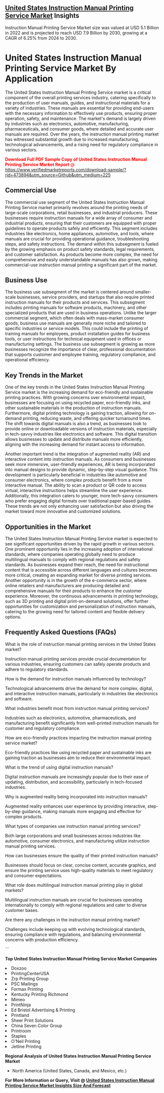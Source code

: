 <h2><a href="https://www.verifiedmarketreports.com/download-sample/?rid=473894&amp;utm_source=Github&amp;utm_medium=225" target="_blank">United States Instruction Manual Printing Service Market</a> Insights</h2><p>Instruction Manual Printing Service Market size was valued at USD 5.1 Billion in 2022 and is projected to reach USD 7.9 Billion by 2030, growing at a CAGR of 6.25% from 2024 to 2030.</p><p> <h1>United States Instruction Manual Printing Service Market By Application</h1> <p>The United States Instruction Manual Printing Service market is a critical component of the overall printing services industry, catering specifically to the production of user manuals, guides, and instructional materials for a variety of industries. These manuals are essential for providing end-users with the necessary information to effectively use products, ensuring proper operation, safety, and maintenance. The market's demand is largely driven by industries such as electronics, automotive, manufacturing, pharmaceuticals, and consumer goods, where detailed and accurate user manuals are required. Over the years, the instruction manual printing market has witnessed substantial growth due to increased manufacturing, technological advancements, and a rising need for regulatory compliance in various sectors. <p><span class=""><span style="color: #ff0000;"><strong>Download Full PDF Sample Copy of United States Instruction Manual Printing Service Market Report</strong> @ </span><a href="https://www.verifiedmarketreports.com/download-sample/?rid=473894&amp;utm_source=Github&amp;utm_medium=225" target="_blank">https://www.verifiedmarketreports.com/download-sample/?rid=473894&amp;utm_source=Github&amp;utm_medium=225</a></span></p></p> <h2>Commercial Use</h2> <p>The commercial use segment of the United States Instruction Manual Printing Service market primarily revolves around the printing needs of large-scale corporations, retail businesses, and industrial producers. These businesses require instruction manuals for a wide array of consumer and industrial products, ensuring that their customers are equipped with proper guidelines to operate products safely and efficiently. This segment includes industries like electronics, home appliances, automotive, and tools, where manuals are crucial for providing operational guidance, troubleshooting steps, and safety instructions. The demand within this subsegment is fueled by the growing emphasis on product safety standards, legal requirements, and customer satisfaction. As products become more complex, the need for comprehensive and easily understandable manuals has also grown, making commercial-use instruction manual printing a significant part of the market. <h2>Business Use</h2> <p>The business use subsegment of the market is centered around smaller-scale businesses, service providers, and startups that also require printed instruction manuals for their products and services. This subsegment includes printing manuals for software products, machinery, and other specialized products that are used in business operations. Unlike the larger commercial segment, which often deals with mass-market consumer goods, business use manuals are generally more niche and tailored to specific industries or service models. This could include the printing of training manuals for employees, product installation guides for business tools, or user instructions for technical equipment used in offices or manufacturing settings. The business use subsegment is growing as more businesses recognize the importance of clear, professional documentation that supports customer and employee training, regulatory compliance, and operational efficiency. <h2>Key Trends in the Market</h2> <p>One of the key trends in the United States Instruction Manual Printing Service market is the increasing demand for eco-friendly and sustainable printing practices. With growing concerns over environmental impact, businesses are focusing on using recycled paper, eco-friendly inks, and other sustainable materials in the production of instruction manuals. Furthermore, digital printing technology is gaining traction, allowing for on-demand printing, reducing waste, and offering quicker turnaround times. The shift towards digital manuals is also a trend, as businesses look to provide online or downloadable versions of instruction materials, especially in tech-savvy industries like electronics and software. This digital transition allows businesses to update and distribute manuals more efficiently, aligning with the increasing demand for instant access to information. <p>Another important trend is the integration of augmented reality (AR) and interactive content into instruction manuals. As consumers and businesses seek more immersive, user-friendly experiences, AR is being incorporated into manual designs to provide dynamic, step-by-step visual guidance. This development is particularly beneficial in industries like automotive and consumer electronics, where complex products benefit from a more interactive manual. The ability to scan a product or QR code to access virtual, interactive instructions helps streamline the user experience. Additionally, this integration caters to younger, more tech-savvy consumers who prefer engaging digital formats over traditional paper-based guides. These trends are not only enhancing user satisfaction but also driving the market toward more innovative and customized solutions. <h2>Opportunities in the Market</h2> <p>The United States Instruction Manual Printing Service market is expected to see significant opportunities driven by the rapid growth in various sectors. One prominent opportunity lies in the increasing adoption of international standards, where companies operating globally need to produce multilingual manuals to comply with regional regulations and safety standards. As businesses expand their reach, the need for instructional content that is accessible across different languages and cultures becomes more critical, creating an expanding market for diverse printing services. Another opportunity is in the growth of the e-commerce sector, where online retailers and manufacturers are producing detailed and comprehensive manuals for their products to enhance the customer experience. Moreover, the continuous advancements in printing technology, such as 3D printing and digital print-on-demand solutions, offer further opportunities for customization and personalization of instruction manuals, catering to the growing need for tailored content and flexible delivery options. <h2>Frequently Asked Questions (FAQs)</h2> <p>What is the role of instruction manual printing services in the United States market?</p> <p>Instruction manual printing services provide crucial documentation for various industries, ensuring customers can safely operate products and adhere to regulatory standards.</p> <p>How is the demand for instruction manuals influenced by technology?</p> <p>Technological advancements drive the demand for more complex, digital, and interactive instruction manuals, particularly in industries like electronics and software.</p> <p>What industries benefit most from instruction manual printing services?</p> <p>Industries such as electronics, automotive, pharmaceuticals, and manufacturing benefit significantly from well-printed instruction manuals for customer and regulatory compliance.</p> <p>How are eco-friendly practices impacting the instruction manual printing service market?</p> <p>Eco-friendly practices like using recycled paper and sustainable inks are gaining traction as businesses aim to reduce their environmental impact.</p> <p>What is the trend of using digital instruction manuals?</p> <p>Digital instruction manuals are increasingly popular due to their ease of updating, distribution, and accessibility, particularly in tech-focused industries.</p> <p>Why is augmented reality being incorporated into instruction manuals?</p> <p>Augmented reality enhances user experience by providing interactive, step-by-step guidance, making manuals more engaging and effective for complex products.</p> <p>What types of companies use instruction manual printing services?</p> <p>Both large corporations and small businesses across industries like automotive, consumer electronics, and manufacturing utilize instruction manual printing services.</p> <p>How can businesses ensure the quality of their printed instruction manuals?</p> <p>Businesses should focus on clear, concise content, accurate graphics, and ensure the printing service uses high-quality materials to meet regulatory and consumer expectations.</p> <p>What role does multilingual instruction manual printing play in global markets?</p> <p>Multilingual instruction manuals are crucial for businesses operating internationally to comply with regional regulations and cater to diverse customer bases.</p> <p>Are there any challenges in the instruction manual printing market?</p> <p>Challenges include keeping up with evolving technological standards, ensuring compliance with regulations, and balancing environmental concerns with production efficiency.</p> ```</p><p><strong>Top United States Instruction Manual Printing Service Market Companies</strong></p><div data-test-id=""><p><li>Doxzoo</li><li> PrintingCenterUSA</li><li> Zrp Printing Group</li><li> PSC Mailings</li><li> Formax Printing</li><li> Kentucky Printing Richmond</li><li> Mimeo</li><li> PrintNinja</li><li> Ed Bristol Advertising & Printing</li><li> Printland</li><li> Sheer Print Solutions</li><li> China Seven Color Group</li><li> Printroom</li><li> Staples</li><li> O'Neil Printing</li><li> Jetline Printing</li></p><div><strong>Regional Analysis of&nbsp;United States Instruction Manual Printing Service Market</strong></div><ul><li dir="ltr"><p dir="ltr">North America&nbsp;(United States, Canada, and Mexico, etc.)</p></li></ul><p><strong>For More Information or Query, Visit @&nbsp;</strong><strong><a href="https://www.verifiedmarketreports.com/product/instruction-manual-printing-service-market/?utm_source=Github&amp;utm_medium=225" target="_blank">United States Instruction Manual Printing Service Market Insights Size And Forecast</a></strong></p></div>

